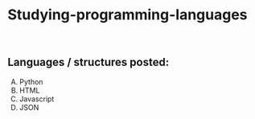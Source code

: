 # Studying-programming-languages
<br/>
<h2>Languages / structures posted:</h2>

<ol type="A">
  <li>Python</li>
  <li>HTML</li>
  <li>Javascript</li>
  <li>JSON </li>
 </ol>
